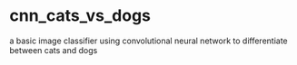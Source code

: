 # cnn_cats_vs_dogs
a basic image classifier using convolutional neural network to differentiate between cats and dogs  
